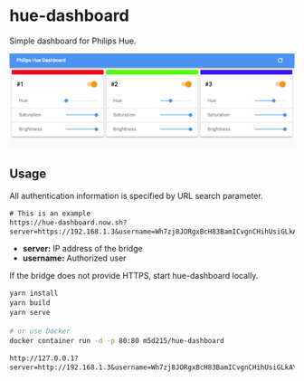 # hue-dashboard

Simple dashboard for Philips Hue.

![screenshot](screenshot.png)

## Usage

All authentication information is specified by URL search parameter.

```text
# This is an example
https://hue-dashboard.now.sh?server=https://192.168.1.3&username=Wh7zj8JORgxBcH83BamICvgnCHihUsiGLkAYW3fC
```

- **server:** IP address of the bridge
- **username:** Authorized user

If the bridge does not provide HTTPS, start hue-dashboard locally.

```sh
yarn install
yarn build
yarn serve

# or use Docker
docker container run -d -p 80:80 m5d215/hue-dashboard
```

```text
http://127.0.0.1?server=http://192.168.1.3&username=Wh7zj8JORgxBcH83BamICvgnCHihUsiGLkAYW3fC
```
